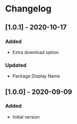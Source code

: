 # Changelog

## [1.0.1] - 2020-10-17

### Added
- Extra download option

### Updated
- Package Display Name

## [1.0.0] - 2020-09-09
### Added
- Initial version
